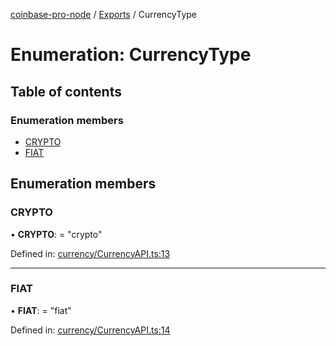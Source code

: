 [coinbase-pro-node](../README.md) / [Exports](../modules.md) / CurrencyType

# Enumeration: CurrencyType

## Table of contents

### Enumeration members

- [CRYPTO](currencytype.md#crypto)
- [FIAT](currencytype.md#fiat)

## Enumeration members

### CRYPTO

• **CRYPTO**: = "crypto"

Defined in: [currency/CurrencyAPI.ts:13](https://github.com/bennycode/coinbase-pro-node/blob/a54e177/src/currency/CurrencyAPI.ts#L13)

___

### FIAT

• **FIAT**: = "fiat"

Defined in: [currency/CurrencyAPI.ts:14](https://github.com/bennycode/coinbase-pro-node/blob/a54e177/src/currency/CurrencyAPI.ts#L14)
